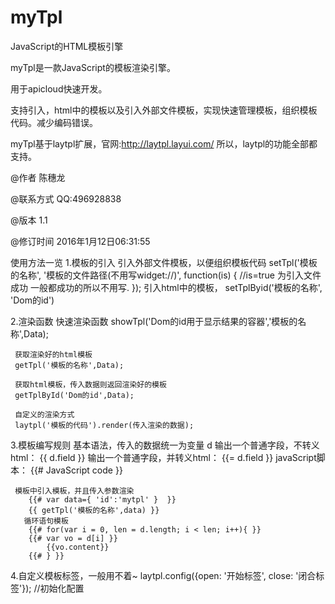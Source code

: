 # myTpl
JavaScript的HTML模板引擎


myTpl是一款JavaScript的模板渲染引擎。

用于apicloud快速开发。

支持引入，html中的模板以及引入外部文件模板，实现快速管理模板，组织模板代码。减少编码错误。


myTpl基于laytpl扩展，官网:http://laytpl.layui.com/
所以，laytpl的功能全部都支持。

@作者			陈穗龙

@联系方式		QQ:496928838

@版本     		1.1

@修订时间		2016年1月12日06:31:55


使用方法一览
1.模板的引入
     引入外部文件模板，以便组织模板代码
	   setTpl('模板的名称', '模板的文件路径(不用写widget://)', function(is) {
		   //is=true 为引入文件成功 一般都成功的所以不用写.
	   });
     引入html中的模板，
	  setTplByid('模板的名称', 'Dom的id')

2.渲染函数
     快速渲染函数
     showTpl('Dom的id用于显示结果的容器','模板的名称',Data);
     
     获取渲染好的html模板
     getTpl('模板的名称',Data); 
        
     获取html模板，传入数据则返回渲染好的模板
     getTplById('Dom的id',Data);

     自定义的渲染方式
     laytpl('模板的代码').render(传入渲染的数据);
3.模板编写规则
     基本语法，传入的数据统一为变量 d
     输出一个普通字段，不转义html：   {{ d.field }}
     输出一个普通字段，并转义html：   {{= d.field }}
     javaScript脚本： {{# JavaScript code }}
     
     模板中引入模板，并且传入参数渲染
		{{# var data={ 'id':'mytpl' }  }}
		{{ getTpl('模板的名称',data) }}
       循环语句模板
		{{# for(var i = 0, len = d.length; i < len; i++){ }}
		{{# var vo = d[i] }}
			{{vo.content}}
		{{# } }}

4.自定义模板标签，一般用不着~
	  laytpl.config({open: '开始标签', close: '闭合标签'}); //初始化配置
     
     

